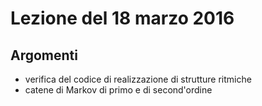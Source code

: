 # Lezione del 18 marzo 2016

## Argomenti

* verifica del codice di realizzazione di strutture ritmiche
* catene di Markov di primo e di second'ordine
